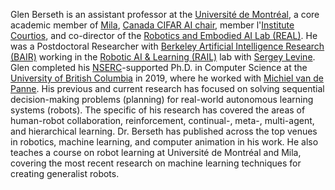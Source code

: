 
Glen Berseth is an assistant professor at the <a href="https://diro.umontreal.ca/accueil/">Université de Montréal</a>, a core academic member of <a href="https://mila.quebec/">Mila</a>, <a href="https://cifar.ca/ai/canada-cifar-ai-chairs/">Canada CIFAR AI chair</a>, member l'[Institute Courtios](https://institut-courtois.umontreal.ca/), and co-director of the <a href="https://montrealrobotics.ca/">Robotics and Embodied AI Lab (REAL)</a>.  He was a Postdoctoral Researcher with <a href="https://bair.berkeley.edu/">Berkeley Artificial Intelligence Research (BAIR)</a> working in the <a href="http://rail.eecs.berkeley.edu/">Robotic AI & Learning (RAIL)</a> lab with <a href="https://people.eecs.berkeley.edu/~svlevine/">Sergey Levine</a>. Glen completed his <a href="https://www.nserc-crsng.gc.ca/index_eng.asp">NSERC</a>-supported Ph.D. in Computer Science at the <a href="cs.ubc.ca/">University of British Columbia</a> in 2019, where he worked with <a href="https://www.cs.ubc.ca/~van/">Michiel van de Panne</a>. His previous and current research has focused on solving sequential decision-making problems (planning) for real-world autonomous learning systems (robots). The specific of his research has covered the areas of human-robot collaboration, reinforcement, continual-, meta-, multi-agent, and hierarchical learning. Dr. Berseth has published across the top venues in robotics, machine learning, and computer animation in his work. He also teaches a course on robot learning at Université de Montréal and Mila, covering the most recent research on machine learning techniques for creating generalist robots.
